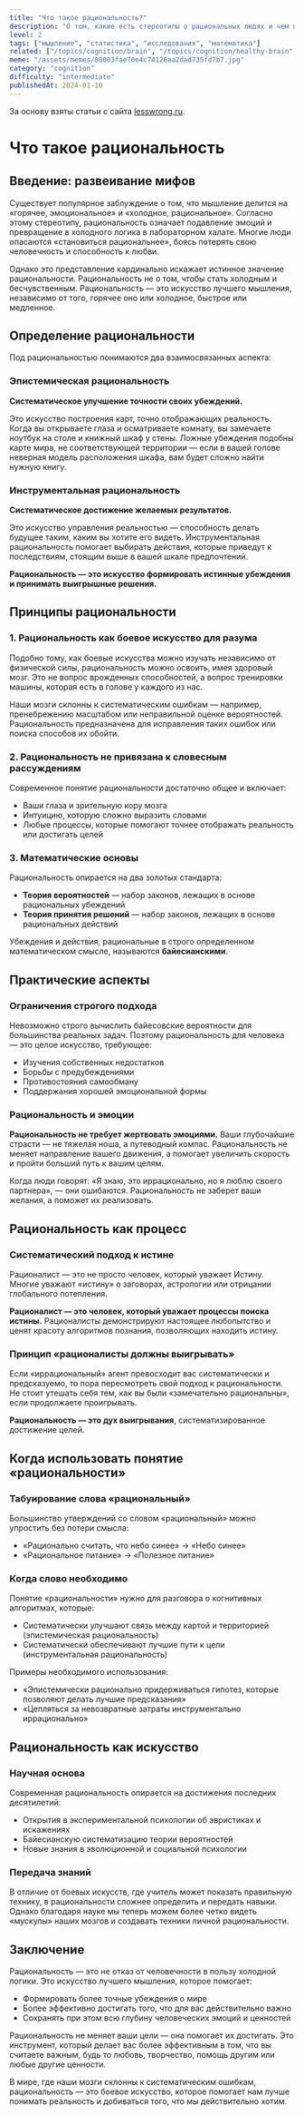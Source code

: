 ```yaml
---
title: "Что такое рациональность?"
description: "О том, какие есть стереотипы о рациональных людях и чем на самом деле рациональность является."
level: 2
tags: ["мышление", "статистика", "исследования", "математика"]
related: ["/topics/cognition/brain", "/topics/cognition/healthy-brain", "/topics/society/youAllIsMyBusiness", "/topics/cognition/solving-personal-problems", "/topics/cognition/relativity", "/topics/cognition/science", "/topics/cognition/fallacies", "/topics/cognition/cognitive-biases", "/topics/cognition/positive-transfer"]
meme: "/assets/memes/80003fae70e4c74126aa2dad735fd7b7.jpg"
category: "cognition"
difficulty: "intermediate"
publishedAt: 2024-01-10
---
```



За основу взяты статьи с сайта [lesswrong.ru](lesswrong.ru).

# Что такое рациональность

## Введение: развеивание мифов

Существует популярное заблуждение о том, что мышление делится на «горячее, эмоциональное» и «холодное, рациональное». Согласно этому стереотипу, рациональность означает подавление эмоций и превращение в холодного логика в лабораторном халате. Многие люди опасаются «становиться рациональнее», боясь потерять свою человечность и способность к любви.

Однако это представление кардинально искажает истинное значение рациональности. Рациональность не о том, чтобы стать холодным и бесчувственным. Рациональность — это искусство лучшего мышления, независимо от того, горячее оно или холодное, быстрое или медленное.

## Определение рациональности

Под рациональностью понимаются два взаимосвязанных аспекта:

### Эпистемическая рациональность

**Систематическое улучшение точности своих убеждений.**

Это искусство построения карт, точно отображающих реальность. Когда вы открываете глаза и осматриваете комнату, вы замечаете ноутбук на столе и книжный шкаф у стены. Ложные убеждения подобны карте мира, не соответствующей территории — если в вашей голове неверная модель расположения шкафа, вам будет сложно найти нужную книгу.

### Инструментальная рациональность

**Систематическое достижение желаемых результатов.**

Это искусство управления реальностью — способность делать будущее таким, каким вы хотите его видеть. Инструментальная рациональность помогает выбирать действия, которые приведут к последствиям, стоящим выше в вашей шкале предпочтений.

**Рациональность — это искусство формировать истинные убеждения и принимать выигрышные решения.**

## Принципы рациональности

### 1. Рациональность как боевое искусство для разума

Подобно тому, как боевые искусства можно изучать независимо от физической силы, рациональность можно освоить, имея здоровый мозг. Это не вопрос врожденных способностей, а вопрос тренировки машины, которая есть в голове у каждого из нас.

Наши мозги склонны к систематическим ошибкам — например, пренебрежению масштабом или неправильной оценке вероятностей. Рациональность предназначена для исправления таких ошибок или поиска способов их обойти.

### 2. Рациональность не привязана к словесным рассуждениям

Современное понятие рациональности достаточно общее и включает:

- Ваши глаза и зрительную кору мозга
- Интуицию, которую сложно выразить словами
- Любые процессы, которые помогают точнее отображать реальность или достигать целей

### 3. Математические основы

Рациональность опирается на два золотых стандарта:

- **Теория вероятностей** — набор законов, лежащих в основе рациональных убеждений
- **Теория принятия решений** — набор законов, лежащих в основе рациональных действий

Убеждения и действия, рациональные в строго определенном математическом смысле, называются **байесианскими**.

## Практические аспекты

### Ограничения строгого подхода

Невозможно строго вычислить байесовские вероятности для большинства реальных задач. Поэтому рациональность для человека — это целое искусство, требующее:

- Изучения собственных недостатков
- Борьбы с предубеждениями
- Противостояния самообману
- Поддержания хорошей эмоциональной формы

### Рациональность и эмоции

**Рациональность не требует жертвовать эмоциями.** Ваши глубочайшие страсти — не тяжелая ноша, а путеводный компас. Рациональность не меняет направление вашего движения, а помогает увеличить скорость и пройти больший путь к вашим целям.

Когда люди говорят: «Я знаю, это иррационально, но я люблю своего партнера», — они ошибаются. Рациональность не заберет ваши желания, а поможет их реализовать.

## Рациональность как процесс

### Систематический подход к истине

Рационалист — это не просто человек, который уважает Истину. Многие уважают «истину» о заговорах, астрологии или отрицании глобального потепления.

**Рационалист — это человек, который уважает процессы поиска истины.** Рационалисты демонстрируют настоящее любопытство и ценят красоту алгоритмов познания, позволяющих находить истину.

### Принцип «рационалисты должны выигрывать»

Если «иррациональный» агент превосходит вас систематически и предсказуемо, то пора пересмотреть свой подход к рациональности. Не стоит утешать себя тем, как вы были «замечательно рациональны», если продолжаете проигрывать.

**Рациональность — это дух выигрывания**, систематизированное достижение целей.

## Когда использовать понятие «рациональности»

### Табуирование слова «рациональный»

Большинство утверждений со словом «рациональный» можно упростить без потери смысла:

- «Рационально считать, что небо синее» → «Небо синее»
- «Рациональное питание» → «Полезное питание»

### Когда слово необходимо

Понятие «рациональности» нужно для разговора о когнитивных алгоритмах, которые:

- Систематически улучшают связь между картой и территорией (эпистемическая рациональность)
- Систематически обеспечивают лучшие пути к цели (инструментальная рациональность)

Примеры необходимого использования:

- «Эпистемически рационально придерживаться гипотез, которые позволяют делать лучшие предсказания»
- «Цепляться за невозвратные затраты инструментально иррационально»

## Рациональность как искусство

### Научная основа

Современная рациональность опирается на достижения последних десятилетий:

- Открытия в экспериментальной психологии об эвристиках и искажениях
- Байесианскую систематизацию теории вероятностей
- Новые знания в эволюционной и социальной психологии

### Передача знаний

В отличие от боевых искусств, где учитель может показать правильную технику, в рациональности сложнее определить и передать навыки. Однако благодаря науке мы теперь можем более четко видеть «мускулы» наших мозгов и создавать техники личной рациональности.

## Заключение

Рациональность — это не отказ от человечности в пользу холодной логики. Это искусство лучшего мышления, которое помогает:

- Формировать более точные убеждения о мире
- Более эффективно достигать того, что для вас действительно важно
- Сохранять при этом всю глубину человеческих эмоций и ценностей

Рациональность не меняет ваши цели — она помогает их достигать. Это инструмент, который делает вас более эффективным в том, что вы считаете важным, будь то любовь, творчество, помощь другим или любые другие ценности.

В мире, где наши мозги склонны к систематическим ошибкам, рациональность — это боевое искусство, которое помогает нам лучше понимать реальность и добиваться того, что мы действительно хотим.